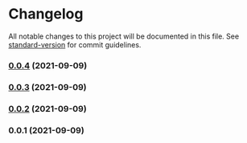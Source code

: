 # Changelog

All notable changes to this project will be documented in this file. See [standard-version](https://github.com/conventional-changelog/standard-version) for commit guidelines.

### [0.0.4](https://github.com/wishy-gift/noscript/compare/v0.0.3...v0.0.4) (2021-09-09)

### [0.0.3](https://github.com/wishy-gift/noscript/compare/v0.0.2...v0.0.3) (2021-09-09)

### [0.0.2](https://github.com/wishy-gift/noscript/compare/v0.0.1...v0.0.2) (2021-09-09)

### 0.0.1 (2021-09-09)
